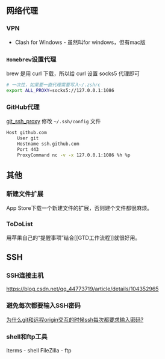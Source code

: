 
## 网络代理
### VPN
- Clash for Windows - 虽然叫for windows，但有mac版

### `Homebrew`设置代理
brew 是用 curl 下载，所以给 curl 设置 socks5 代理即可
```bash
# 一次性，如果要一直代理需要写入~/.zshrc
export ALL_PROXY=socks5://127.0.0.1:1086
```

### GitHub代理

[git_ssh_proxy](https://gist.github.com/chenshengzhi/07e5177b1d97587d5ca0acc0487ad677)
修改 `~/.ssh/config` 文件

```bash
Host github.com
    User git
	Hostname ssh.github.com
	Port 443
    ProxyCommand nc -v -x 127.0.0.1:1086 %h %p
```

## 其他

### 新建文件扩展
App Store下载一个新建文件的扩展，否则建个文件都很麻烦。

### ToDoList
用苹果自己的“提醒事项”结合[[GTD工作流程]]就很好用。


## SSH

### SSH连接主机
https://blog.csdn.net/qq_44773719/article/details/104352965

### 避免每次都要输入SSH密码
[为什么git和远程origin交互的时候ssh每次都要求输入密码?](https://kirito.xyz/2022/09/17/%E4%B8%BA%E4%BB%80%E4%B9%88git%E5%92%8C%E8%BF%9C%E7%A8%8Borigin%E4%BA%A4%E4%BA%92%E7%9A%84%E6%97%B6%E5%80%99ssh%E6%AF%8F%E6%AC%A1%E9%83%BD%E8%A6%81%E6%B1%82%E8%BE%93%E5%85%A5%E5%AF%86%E7%A0%81/)

### shell和ftp工具
Iterms - shell
FileZilla - ftp


